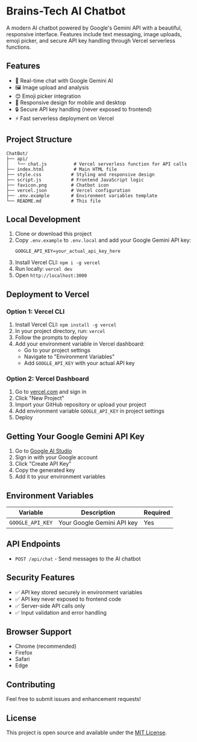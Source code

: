 # Brains-Tech AI Chatbot

A modern AI chatbot powered by Google's Gemini API with a beautiful, responsive interface. Features include text messaging, image uploads, emoji picker, and secure API key handling through Vercel serverless functions.

## Features

- 💬 Real-time chat with Google Gemini AI
- 🖼️ Image upload and analysis
- 😊 Emoji picker integration
- 📱 Responsive design for mobile and desktop
- 🔒 Secure API key handling (never exposed to frontend)
- ⚡ Fast serverless deployment on Vercel

## Project Structure

```
ChatBot/
├── api/
│   └── chat.js          # Vercel serverless function for API calls
├── index.html           # Main HTML file
├── style.css           # Styling and responsive design
├── script.js           # Frontend JavaScript logic
├── favicon.png         # Chatbot icon
├── vercel.json         # Vercel configuration
├── .env.example        # Environment variables template
└── README.md           # This file
```

## Local Development

1. Clone or download this project
2. Copy `.env.example` to `.env.local` and add your Google Gemini API key:
   ```
   GOOGLE_API_KEY=your_actual_api_key_here
   ```
3. Install Vercel CLI: `npm i -g vercel`
4. Run locally: `vercel dev`
5. Open `http://localhost:3000`

## Deployment to Vercel

### Option 1: Vercel CLI
1. Install Vercel CLI: `npm install -g vercel`
2. In your project directory, run: `vercel`
3. Follow the prompts to deploy
4. Add your environment variable in Vercel dashboard:
   - Go to your project settings
   - Navigate to "Environment Variables"
   - Add `GOOGLE_API_KEY` with your actual API key

### Option 2: Vercel Dashboard
1. Go to [vercel.com](https://vercel.com) and sign in
2. Click "New Project"
3. Import your GitHub repository or upload your project
4. Add environment variable `GOOGLE_API_KEY` in project settings
5. Deploy

## Getting Your Google Gemini API Key

1. Go to [Google AI Studio](https://makersuite.google.com/app/apikey)
2. Sign in with your Google account
3. Click "Create API Key"
4. Copy the generated key
5. Add it to your environment variables

## Environment Variables

| Variable | Description | Required |
|----------|-------------|----------|
| `GOOGLE_API_KEY` | Your Google Gemini API key | Yes |

## API Endpoints

- `POST /api/chat` - Send messages to the AI chatbot

## Security Features

- ✅ API key stored securely in environment variables
- ✅ API key never exposed to frontend code
- ✅ Server-side API calls only
- ✅ Input validation and error handling

## Browser Support

- Chrome (recommended)
- Firefox
- Safari
- Edge

## Contributing

Feel free to submit issues and enhancement requests!

## License

This project is open source and available under the [MIT License](LICENSE).
